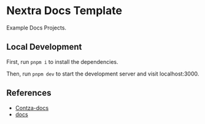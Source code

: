 # Nextra Docs Template 

Example Docs Projects.

## Local Development

First, run `pnpm i` to install the dependencies.

Then, run `pnpm dev` to start the development server and visit localhost:3000.

## References

- [Contza-docs](https://github.com/Contza/docs.git)
- [docs](https://nextra.site/docs/docs-theme/start)